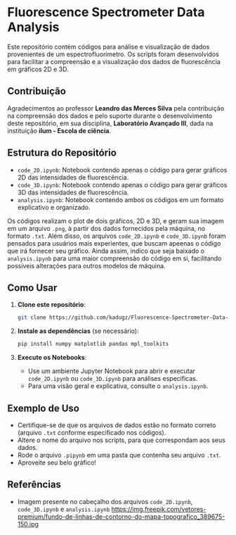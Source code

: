 # Fluorescence Spectrometer Data Analysis

Este repositório contém códigos para análise e visualização de dados provenientes de um espectrofluorímetro. Os scripts foram desenvolvidos para facilitar a compreensão e a visualização dos dados de fluorescência em gráficos 2D e 3D.

## Contribuição
Agradecimentos ao professor **Leandro das Merces Silva** pela contribuição na compreensão dos dados e pelo suporte durante o desenvolvimento deste repositório, em sua disciplina, **Laboratório Avançado III**, dada na instituição **ilum - Escola de ciência**.

## Estrutura do Repositório
- `code_2D.ipynb`: Notebook contendo apenas o código para gerar gráficos 2D das intensidades de fluorescência.
- `code_3D.ipynb`: Notebook contendo apenas o código para gerar gráficos 3D das intensidades de fluorescência.
- `analysis.ipynb`: Notebook contendo ambos os códigos em um formato explicativo e organizado.

Os códigos realizam o plot de dois gráficos, 2D e 3D, e geram sua imagem em um arquivo `.png`, à partir dos dados fornecidos pela máquina, no formato `.txt`. Além disso, os arquivos `code_2D.ipynb` e `code_3D.ipynb` foram pensados para usuários mais experientes, que buscam apeenas o código que irá fornecer seu gráfico. Ainda assim, indico que seja baixado o `analysis.ipynb` para uma maior compreensão do código em si, facilitando possíveis alterações para outros modelos de máquina.

## Como Usar
1. **Clone este repositório**:
   ```bash
   git clone https://github.com/kadugz/Fluorescence-Spectrometer-Data-Analysis.git
   ```
2. **Instale as dependências** (se necessário):
   ```bash
   pip install numpy matplotlib pandas mpl_toolkits
   ```

3. **Execute os Notebooks**:
   - Use um ambiente Jupyter Notebook para abrir e executar `code_2D.ipynb` ou `code_3D.ipynb` para análises específicas.
   - Para uma visão geral e explicativa, consulte o `analysis.ipynb`.

## Exemplo de Uso
- Certifique-se de que os arquivos de dados estão no formato correto (arquivo `.txt` conforme especificado nos códigos).
- Altere o nome do arquivo nos scripts, para que correspondam aos seus dados.
- Rode o arquivo `.pipynb` em uma pasta que contenha seu arquivo `.txt`.
- Aproveite seu belo gráfico!

## Referências
- Imagem presente no cabeçalho dos arquivos `code_2D.ipynb`, `code_3D.ipynb` e `analysis.ipynb` https://img.freepik.com/vetores-premium/fundo-de-linhas-de-contorno-do-mapa-topografico_389675-150.jpg
